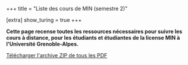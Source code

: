 +++
title = "Liste des cours de MIN (semestre 2)"

[extra]
show_turing = true
+++

**Cette page recense toutes les ressources nécessaires pour suivre les cours à distance,
pour les étudiants et étudiantes de la license MIN à l'Université Grenoble-Alpes.**

[Télécharger l'archive ZIP de tous les PDF](/min-s2/archive-cours-min-s2.zip)
